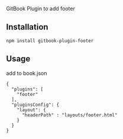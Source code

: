 GitBook Plugin to add footer

## Installation

```
npm install gitbook-plugin-footer
```

## Usage

add to book.json

```
{
  "plugins": [
    "footer"
  ],
  "pluginsConfig": {
    "layout": {
      "headerPath" : "layouts/footer.html"
    }
  }
}
```
